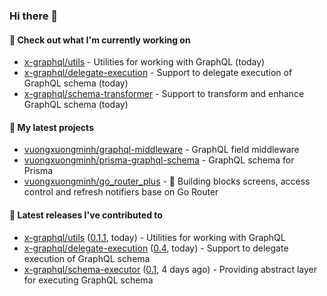 ### Hi there 👋

#### 👷 Check out what I'm currently working on

- [x-graphql/utils](https://github.com/x-graphql/utils) - Utilities for working with GraphQL (today)
- [x-graphql/delegate-execution](https://github.com/x-graphql/delegate-execution) - Support to delegate execution of GraphQL schema (today)
- [x-graphql/schema-transformer](https://github.com/x-graphql/schema-transformer) - Support to transform and enhance GraphQL schema (today)

#### 🌱 My latest projects

- [vuongxuongminh/graphql-middleware](https://github.com/vuongxuongminh/graphql-middleware) - GraphQL field middleware
- [vuongxuongminh/prisma-graphql-schema](https://github.com/vuongxuongminh/prisma-graphql-schema) - GraphQL schema for Prisma
- [vuongxuongminh/go_router_plus](https://github.com/vuongxuongminh/go_router_plus) - :office: Building blocks screens, access control and refresh notifiers base on Go Router

#### 🔭 Latest releases I've contributed to

- [x-graphql/utils](https://github.com/x-graphql/utils) ([0.1.1](https://github.com/x-graphql/utils/releases/tag/0.1.1), today) - Utilities for working with GraphQL
- [x-graphql/delegate-execution](https://github.com/x-graphql/delegate-execution) ([0.4](https://github.com/x-graphql/delegate-execution/releases/tag/0.4), today) - Support to delegate execution of GraphQL schema
- [x-graphql/schema-executor](https://github.com/x-graphql/schema-executor) ([0.1](https://github.com/x-graphql/schema-executor/releases/tag/0.1), 4 days ago) - Providing abstract layer for executing GraphQL schema

